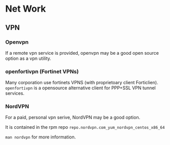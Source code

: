 # Net Work

## VPN

### Openvpn

If a remote vpn service is provided, openvpn may be a good open source option as a vpn utility. 

### openfortivpn (Fortinet VPNs)

Many corporation use fortinets VPNS (with proprietoary client Forticlien). `openfortivpn` is a opensource alternative client for PPP+SSL VPN tunnel services.

### NordVPN

For a paid, personal vpn serive, NordVPN may be a good option.

It is contained in the rpm repo `repo.nordvpn.com_yum_nordvpn_centos_x86_64`

`man nordvpn` for more information.

